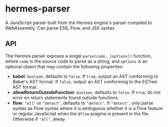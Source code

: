# hermes-parser
A JavaScript parser built from the Hermes engine's parser compiled to WebAssembly. Can parse ES6, Flow, and JSX syntax.

## API
The Hermes parser exposes a single `parse(code, [options])` function, where `code` is the source code to parse as a string, and `options` is an optional object that may contain the following properties:
- **babel**: `boolean`, defaults to `false`. If `true`, output an AST conforming to Babel's AST format. If `false`, output an AST conforming to the ESTree AST format.
- **allowReturnOutsideFunction**: `boolean`, defaults to `false`. If `true`, do not error on return statements found outside functions.
- **flow**: `"all"` or `"detect"`, defaults to `"detect"`. If `"detect"`, only parse syntax as Flow syntax where it is ambiguous whether it is a Flow feature or regular JavaScript when the `@flow` pragma is present in the file. Otherwise if `"all"`, alway